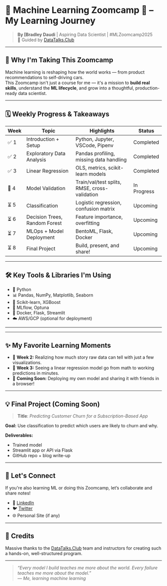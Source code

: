 # 🧠 Machine Learning Zoomcamp 🚀 – My Learning Journey

> **By [Bradley Daudi** | Aspiring Data Scientist | #MLZoomcamp2025  
> 📘 Guided by [DataTalks.Club](https://datatalks.club/)

---

## 🎯 Why I'm Taking This Zoomcamp

Machine learning is reshaping how the world works — from product recommendations to self-driving cars.  
This Zoomcamp isn't just a course for me — it's a mission to **build real skills**, understand the **ML lifecycle**, and grow into a thoughtful, production-ready data scientist.

---

## 🗓️ Weekly Progress & Takeaways

| Week | Topic | Highlights | Status |
|------|-------------------------------|-------------------------|--------|
| ✅ 1 | Introduction + Setup          | Python, Jupyter, VSCode, Pipenv | Completed |
| ✅ 2 | Exploratory Data Analysis     | Pandas profiling, missing data handling | Completed |
| ✅ 3 | Linear Regression             | OLS, metrics, scikit-learn models | Completed |
| 🔄 4 | Model Validation              | Train/val/test splits, RMSE, cross-validation | In Progress |
| ⏳ 5 | Classification                | Logistic regression, confusion matrix | Upcoming |
| ⏳ 6 | Decision Trees, Random Forest | Feature importance, overfitting | Upcoming |
| ⏳ 7 | MLOps + Model Deployment      | BentoML, Flask, Docker | Upcoming |
| ⏳ 8 | Final Project                 | Build, present, and share! | Upcoming |

---

## 🛠️ Key Tools & Libraries I'm Using

- 🐍 Python
- 📊 Pandas, NumPy, Matplotlib, Seaborn
- 🤖 Scikit-learn, XGBoost
- 🧪 MLflow, Optuna
- 🐳 Docker, Flask, Streamlit
- ☁️ AWS/GCP (optional for deployment)

---

---

## ✨ My Favorite Learning Moments

- 📌 **Week 2:** Realizing how much story raw data can tell with just a few visualizations.
- 🤯 **Week 3:** Seeing a linear regression model go from math to working predictions in minutes.
- 🚀 **Coming Soon:** Deploying my own model and sharing it with friends in a browser!

---

## 💡 Final Project (Coming Soon)

> **Title**: *Predicting Customer Churn for a Subscription-Based App*

**Goal:** Use classification to predict which users are likely to churn and why.

**Deliverables:**
- Trained model
- Streamlit app or API via Flask
- GitHub repo + blog write-up

---

## 🌱 Let's Connect

If you're also learning ML or doing this Zoomcamp, let’s collaborate and share notes!

- 🔗 [LinkedIn](https://linkedin.com/in/yourprofile)
- 🐦 [Twitter](https://twitter.com/yourhandle)
- 🌐 Personal Site (if any)

---

## 📌 Credits

Massive thanks to the [DataTalks.Club](https://datatalks.club) team and instructors for creating such a hands-on, well-structured program.

---

> _“Every model I build teaches me more about the world. Every failure teaches me more about the model.”_  
> — *Me, learning machine learning*
